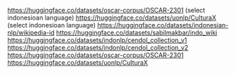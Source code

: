 https://huggingface.co/datasets/oscar-corpus/OSCAR-2301 (select indonesioan language)
https://huggingface.co/datasets/uonlp/CulturaX (select indonesioan language)
https://huggingface.co/datasets/indonesian-nlp/wikipedia-id
https://huggingface.co/datasets/sabilmakbar/indo_wiki
https://huggingface.co/datasets/indonlp/cendol_collection_v1
https://huggingface.co/datasets/indonlp/cendol_collection_v2
https://huggingface.co/datasets/oscar-corpus/OSCAR-2301
https://huggingface.co/datasets/uonlp/CulturaX
